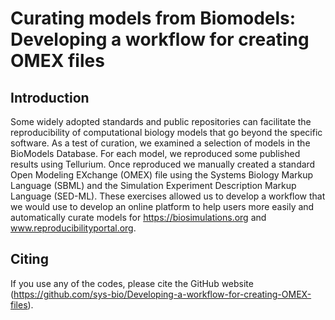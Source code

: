 # Curating models from Biomodels: Developing a workflow for creating OMEX files

## Introduction

Some widely adopted standards and public repositories can facilitate the reproducibility of computational biology models that go beyond the specific software. As a test of curation, we examined a selection of models in the BioModels Database. For each model, we reproduced some published results using Tellurium. Once reproduced we manually created a standard Open Modeling EXchange (OMEX) file using the Systems Biology Markup Language (SBML) and the Simulation Experiment Description Markup Language (SED-ML). These exercises allowed us to develop a workflow that we would use to develop an online platform to help users more easily and automatically curate models for https://biosimulations.org and www.reproducibilityportal.org.

## Citing

If you use any of the codes, please cite the GitHub website (https://github.com/sys-bio/Developing-a-workflow-for-creating-OMEX-files).
